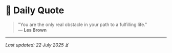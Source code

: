 # 📜 Daily Quote

> "You are the only real obstacle in your path to a fulfilling life."  
> — **Les Brown**

---

_Last updated: 22 July 2025 ⏳_
